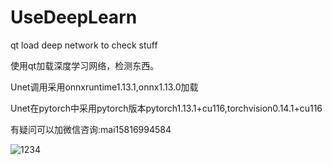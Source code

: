 # UseDeepLearn

qt load deep network to check stuff

使用qt加载深度学习网络，检测东西。

Unet调用采用onnxruntime1.13.1,onnx1.13.0加载

Unet在pytorch中采用pytorch版本pytorch1.13.1+cu116,torchvision0.14.1+cu116

有疑问可以加微信咨询:mai15816994584

![1234](https://github.com/WenYuanMo/UseDeepLearn/assets/43527146/f9b2d7f8-21fa-4304-984e-69e35065d871)

